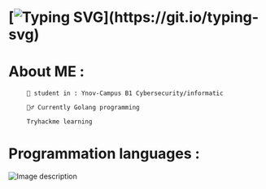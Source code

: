# [![Typing SVG](https://readme-typing-svg.demolab.com/?lines=Hello+My+name+is+Nans+Moll+!;)](https://git.io/typing-svg)

 # About ME :


      
         📖 student in : Ynov-Campus B1 Cybersecurity/informatic
  
         🤷‍♂️ Currently Golang programming
  
         Tryhackme learning 
  
   

# Programmation languages :

![Image description](nans-moll/golang_logo_icon_171073.png")
